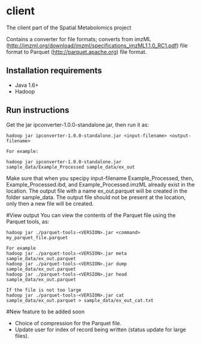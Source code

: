 # client
The client part of the Spatial Metabolomics project

Contains a converter for file formats; converts from imzML (http://imzml.org/download/imzml/specifications_imzML1.1.0_RC1.pdf)
file format to Parquet (http://parquet.apache.org) file format.

## Installation requirements
- Java 1.6+
- Hadoop

## Run instructions 

Get the jar ipconverter-1.0.0-standalone.jar, then run it as:

``` 
hadoop jar ipconverter-1.0.0-standalone.jar <input-filename> <output-filename>

For example:

hadoop jar ipconverter-1.0.0-standalone.jar sample_data/Example_Processed sample_data/ex_out
```

Make sure that when you specipy input-filename Example_Processed, then, Example_Processed.ibd, and Example_Processed.imzML  already exist in the location. The output file with a name ex_out.parquet will be created in the folder sample_data. 
The output file should not be present at the location, only then a new file will be created.

#View output
You can view the contents of the Parquet file using the Parquet tools, as:

```
hadoop jar ./parquet-tools-<VERSION>.jar <command> my_parquet_file.parquet

For example
hadoop jar ./parquet-tools-<VERSION>.jar meta sample_data/ex_out.parquet
hadoop jar ./parquet-tools-<VERSION>.jar dump sample_data/ex_out.parquet
hadoop jar ./parquet-tools-<VERSION>.jar head sample_data/ex_out.parquet

If the file is not too large
hadoop jar ./parquet-tools-<VERSION>.jar cat sample_data/ex_out.parquet > sample_data/ex_out_cat.txt

```

#New feature to be added soon
* Choice of compression for the Parquet file.
* Update user for index of record being written (status update for large files).





